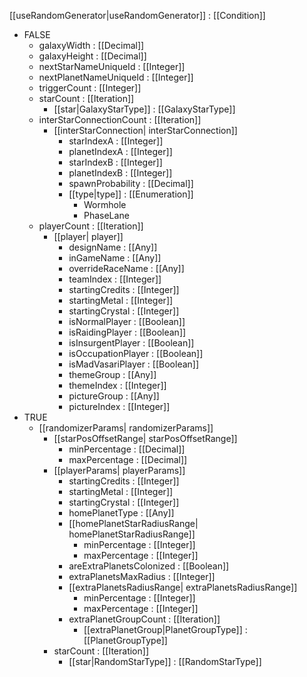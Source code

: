 [[useRandomGenerator|useRandomGenerator]] : [[Condition]]
   * FALSE
     * galaxyWidth : [[Decimal]]
     * galaxyHeight : [[Decimal]]
     * nextStarNameUniqueId : [[Integer]]
     * nextPlanetNameUniqueId : [[Integer]]
     * triggerCount : [[Integer]]
     * starCount : [[Iteration]]
       * [[star|GalaxyStarType]] : [[GalaxyStarType]]
     * interStarConnectionCount : [[Iteration]]
       * [[interStarConnection| interStarConnection]]
         * starIndexA : [[Integer]]
         * planetIndexA : [[Integer]]
         * starIndexB : [[Integer]]
         * planetIndexB : [[Integer]]
         * spawnProbability : [[Decimal]]
         * [[type|type]] : [[Enumeration]]
           * Wormhole
           * PhaseLane
     * playerCount : [[Iteration]]
       * [[player| player]]
         * designName : [[Any]]
         * inGameName : [[Any]]
         * overrideRaceName : [[Any]]
         * teamIndex : [[Integer]]
         * startingCredits : [[Integer]]
         * startingMetal : [[Integer]]
         * startingCrystal : [[Integer]]
         * isNormalPlayer : [[Boolean]]
         * isRaidingPlayer : [[Boolean]]
         * isInsurgentPlayer : [[Boolean]]
         * isOccupationPlayer : [[Boolean]]
         * isMadVasariPlayer : [[Boolean]]
         * themeGroup : [[Any]]
         * themeIndex : [[Integer]]
         * pictureGroup : [[Any]]
         * pictureIndex : [[Integer]]
   * TRUE
     * [[randomizerParams| randomizerParams]]
       * [[starPosOffsetRange| starPosOffsetRange]]
         * minPercentage : [[Decimal]]
         * maxPercentage : [[Decimal]]
       * [[playerParams| playerParams]]
         * startingCredits : [[Integer]]
         * startingMetal : [[Integer]]
         * startingCrystal : [[Integer]]
         * homePlanetType : [[Any]]
         * [[homePlanetStarRadiusRange| homePlanetStarRadiusRange]]
           * minPercentage : [[Integer]]
           * maxPercentage : [[Integer]]
         * areExtraPlanetsColonized : [[Boolean]]
         * extraPlanetsMaxRadius : [[Integer]]
         * [[extraPlanetsRadiusRange| extraPlanetsRadiusRange]]
           * minPercentage : [[Integer]]
           * maxPercentage : [[Integer]]
         * extraPlanetGroupCount : [[Iteration]]
           * [[extraPlanetGroup|PlanetGroupType]] : [[PlanetGroupType]]
       * starCount : [[Iteration]]
         * [[star|RandomStarType]] : [[RandomStarType]]
